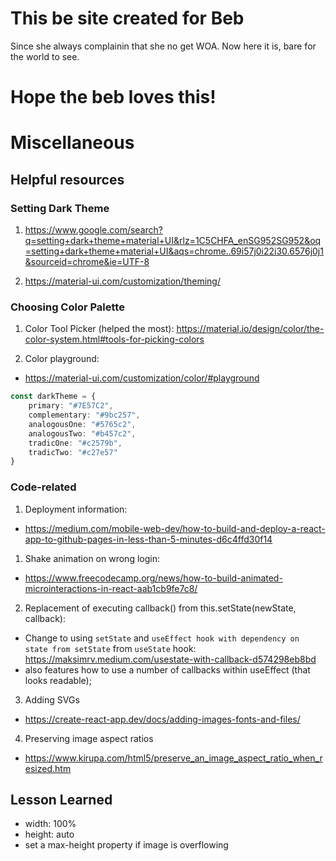 # This be site created for Beb

Since she always complainin that she no get WOA. Now here it is, bare for the world to see.

# Hope the beb loves this!


  

# Miscellaneous

## Helpful resources  
### Setting Dark Theme
1. https://www.google.com/search?q=setting+dark+theme+material+UI&rlz=1C5CHFA_enSG952SG952&oq=setting+dark+theme+material+UI&aqs=chrome..69i57j0i22i30.6576j0j1&sourceid=chrome&ie=UTF-8

2. https://material-ui.com/customization/theming/
  

### Choosing Color Palette
1. Color Tool Picker (helped the most):
https://material.io/design/color/the-color-system.html#tools-for-picking-colors

2. Color playground:
- https://material-ui.com/customization/color/#playground

```TypeScript
const darkTheme = {
    primary: "#7E57C2",
    complementary: "#9bc257",
    analogousOne: "#5765c2",
    analogousTwo: "#b457c2",
    tradicOne: "#c2579b",
    tradicTwo: "#c27e57"
}
```

### Code-related
1. Deployment information: 
- https://medium.com/mobile-web-dev/how-to-build-and-deploy-a-react-app-to-github-pages-in-less-than-5-minutes-d6c4ffd30f14  


1. Shake animation on wrong login:
- https://www.freecodecamp.org/news/how-to-build-animated-microinteractions-in-react-aab1cb9fe7c8/  

2. Replacement of executing callback() from this.setState(newState, callback):
- Change to using `setState` and `useEffect hook with dependency on state from setState` from `useState` hook: https://maksimrv.medium.com/usestate-with-callback-d574298eb8bd
- also features how to use a number of callbacks within useEffect (that looks readable);


3. Adding SVGs
- https://create-react-app.dev/docs/adding-images-fonts-and-files/

4. Preserving image aspect ratios  
- https://www.kirupa.com/html5/preserve_an_image_aspect_ratio_when_resized.htm  

## Lesson Learned
- width: 100%
- height: auto
- set a max-height property if image is overflowing